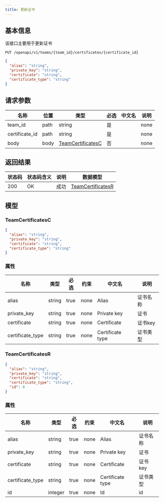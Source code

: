 ```yaml
---
title: 更新证书
---
```


## 基本信息

该接口主要用于更新证书

```shell title="请求路径"
PUT /openapi/v1/teams/{team_id}/certificates/{certificate_id}
```

```json title="Body 请求体示例"
{
  "alias": "string",
  "private_key": "string",
  "certificate": "string",
  "certificate_type": "string"
}
```

## 请求参数

| 名称           | 位置 | 类型                                          | 必选 | 中文名 | 说明 |
| -------------- | ---- | --------------------------------------------- | ---- | ------ | ---- |
| team_id        | path | string                                        | 是   |        | none |
| certificate_id | path | string                                        | 是   |        | none |
| body           | body | [TeamCertificatesC](#schemateamcertificatesc) | 否   |        | none |

## 返回结果

| 状态码 | 状态码含义                                              | 说明 | 数据模型 |
| ------ | ------------------------------------------------------- | ---- | -------- |
| 200    | OK | 成功 | [TeamCertificatesR](#schemateamcertificatesr)   |

## 模型

### TeamCertificatesC<a id="schemateamcertificatesc"></a>

```json
{
  "alias": "string",
  "private_key": "string",
  "certificate": "string",
  "certificate_type": "string"
}
```

### 属性

| 名称             | 类型   | 必选 | 约束 | 中文名           | 说明     |
| ---------------- | ------ | ---- | ---- | ---------------- | -------- |
| alias            | string | true | none | Alias            | 证书名称 |
| private_key      | string | true | none | Private key      | 证书     |
| certificate      | string | true | none | Certificate      | 证书key  |
| certificate_type | string | true | none | Certificate type | 证书类型 |

### TeamCertificatesR<a id="schemateamcertificatesr"></a>

```json
{
  "alias": "string",
  "private_key": "string",
  "certificate": "string",
  "certificate_type": "string",
  "id": 0
}
```

### 属性

| 名称             | 类型    | 必选 | 约束 | 中文名           | 说明     |
| ---------------- | ------- | ---- | ---- | ---------------- | -------- |
| alias            | string  | true | none | Alias            | 证书名称 |
| private_key      | string  | true | none | Private key      | 证书     |
| certificate      | string  | true | none | Certificate      | 证书key  |
| certificate_type | string  | true | none | Certificate type | 证书类型 |
| id               | integer | true | none | Id               | id       |
